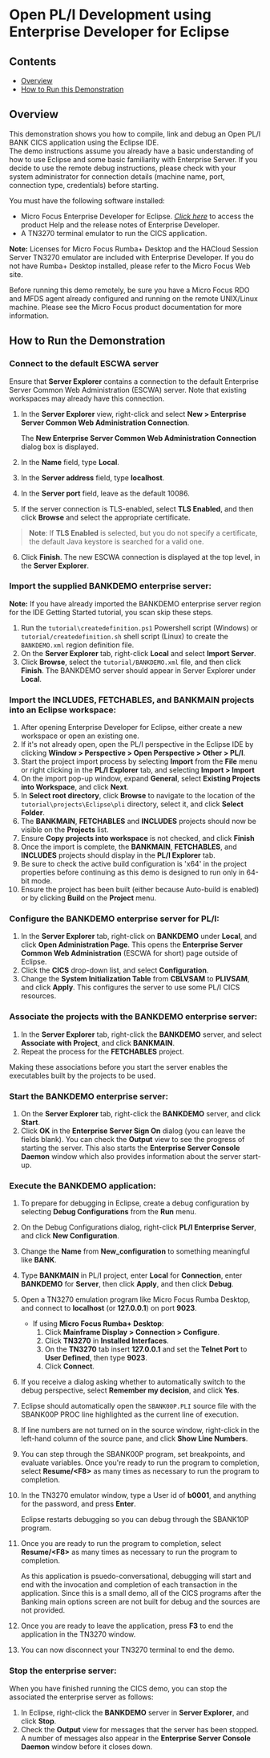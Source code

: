 # Open PL/I Development using Enterprise Developer for Eclipse
## Contents
- [Overview](#overview)
- [How to Run this Demonstration](#how-to-run-the-demonstration)

## Overview
This demonstration shows you how to compile, link and debug an Open PL/I BANK CICS application using the Eclipse IDE.  
The demo instructions assume you already have a basic understanding of how to use Eclipse and some basic familiarity with Enterprise Server.
If you decide to use the remote debug instructions, please check with your system administrator for connection details (machine name, port, connection type, credentials) before starting.

You must have the following software installed:

-   Micro Focus Enterprise Developer for Eclipse. [*Click here*](https://www.microfocus.com/documentation/enterprise-developer/) to access the product Help and the release notes of Enterprise Developer.
- A TN3270 terminal emulator to run the CICS application.

**Note:** Licenses for Micro Focus Rumba+ Desktop and the HACloud Session Server TN3270 emulator are included with Enterprise Developer. If you do not have Rumba+ Desktop installed, please refer to the Micro Focus Web site.

Before running this demo remotely, be sure you have a Micro Focus RDO and MFDS agent already configured and running on the remote UNIX/Linux machine.
Please see the Micro Focus product documentation for more information.

## How to Run the Demonstration

### Connect to the default ESCWA server

Ensure that **Server Explorer** contains a connection to the default Enterprise Server Common Web Administration (ESCWA) server. Note that existing workspaces may already have this connection.

1. In the **Server Explorer** view, right-click and select **New > Enterprise Server Common Web Administration Connection**.

    The **New Enterprise Server Common Web Administration Connection** dialog box is displayed.
2. In the **Name** field, type **Local**.
3. In the **Server address** field, type **localhost**.
4. In the **Server port** field, leave as the default 10086.
5. If the server connection is TLS-enabled, select **TLS Enabled**, and then click **Browse** and select the appropriate certificate.
>**Note**: If **TLS Enabled** is selected, but you do not specify a certificate, the default Java keystore is searched for a valid one.
6. Click **Finish**.
The new ESCWA connection is displayed at the top level, in the **Server Explorer**.



### Import the supplied BANKDEMO enterprise server:

**Note:** If you have already imported the BANKDEMO enterprise server region for the IDE Getting Started tutorial, you scan skip these steps.

1. Run the `tutorial\createdefinition.ps1` Powershell script (Windows) or `tutorial/createdefinition.sh` shell script (Linux) to create the `BANKDEMO.xml` region definition file. 
2. On the **Server Explorer** tab, right-click **Local** and select **Import Server**.
4. Click **Browse**, select the `tutorial/BANKDEMO.xml` file, and then click **Finish**.
    The BANKDEMO server should appear in Server Explorer under **Local**.

### Import the INCLUDES, FETCHABLES, and BANKMAIN projects into an Eclipse workspace:

1. After opening Enterprise Developer for Eclipse, either create a new workspace or open an existing one.
2. If it's not already open, open the PL/I perspective in the Eclipse IDE by clicking **Window > Perspective > Open Perspective > Other > PL/I**.
3. Start the project import process by selecting **Import** from the **File** menu or right clicking in the **PL/I Explorer** tab, and selecting **Import > Import**
4. On the import pop-up window, expand **General**, select **Existing Projects into Workspace**, and click **Next**.
5. In **Select root directory**, click **Browse** to navigate to the location of the `tutorial\projects\Eclipse\pli` directory, select it, and click **Select Folder**.
6. The **BANKMAIN**, **FETCHABLES** and **INCLUDES** projects should now be visible on the **Projects** list.
7. Ensure **Copy projects into workspace** is not checked, and click **Finish**
8. Once the import is complete, the **BANKMAIN**, **FETCHABLES**, and **INCLUDES** projects should display in the **PL/I Explorer** tab.
9. Be sure to check the active build configuration is 'x64' in the project properties before continuing as this demo is designed to run only in 64-bit mode.
10.  Ensure the project has been built (either because Auto-build is enabled) or by clicking **Build** on the **Project** menu.

### Configure the BANKDEMO enterprise server for PL/I:

1. In the **Server Explorer** tab, right-click on **BANKDEMO** under **Local**, and click **Open Administration Page**. This opens the **Enterprise Server Common Web Administration** (ESCWA for short)  page outside of Eclipse.
2. Click the **CICS** drop-down list, and select **Configuration**.
3. Change the **System Initialization Table** from **CBLVSAM** to **PLIVSAM**, and click **Apply**. This configures the server to use some PL/I CICS resources.

### Associate the projects with the BANKDEMO enterprise server:

1. In the **Server Explorer** tab, right-click the **BANKDEMO** server, and select **Associate with Project**, and click **BANKMAIN**.
2. Repeat the process for the **FETCHABLES** project. 

Making these associations before you start the server enables the executables built by the projects to be used.

### Start the BANKDEMO enterprise server:

1. On the **Server Explorer** tab, right-click the **BANKDEMO** server, and click **Start**.
2. Click **OK** in the **Enterprise Server Sign On** dialog (you can leave the fields blank). You can check the **Output** view to see the progress of starting the server. This also starts the **Enterprise Server Console Daemon** window which also provides information about the server start-up.

### Execute the BANKDEMO application:

1.  To prepare for debugging in Eclipse, create a debug configuration by selecting **Debug Configurations** from the **Run** menu.
2. On the Debug Configurations dialog, right-click **PL/I Enterprise Server**, and click **New Configuration**.
3. Change the **Name** from **New_configuration** to something meaningful like **BANK**.
4. Type **BANKMAIN** in PL/I project, enter **Local** for **Connection**, enter **BANKDEMO** for **Server**, then click **Apply**, and then click **Debug**.
5. Open a TN3270 emulation program like Micro Focus Rumba Desktop, and connect to **localhost** (or **127.0.0.1**) on port **9023**.
   - If using **Micro Focus Rumba+ Desktop**:
     1. Click **Mainframe Display > Connection > Configure**.
     2. Click **TN3270** in **Installed Interfaces**.
     3. On the **TN3270** tab insert **127.0.0.1** and set the **Telnet Port** to **User Defined**, then type **9023**.
     4. Click **Connect**.
6. If you receive a dialog asking whether to automatically switch to the debug perspective, select **Remember my decision**, and click **Yes**.
7. Eclipse should automatically open the `SBANK00P.PLI` source file with the SBANK00P PROC line highlighted as the current line of execution.
8. If line numbers are not turned on in the source window, right-click in the left-hand column of the source pane, and click **Show Line Numbers**.
9. You can step through the SBANK00P program, set breakpoints, and evaluate variables.  Once you're ready to run the program to completion, select **Resume/&lt;F8&gt;** as many times as necessary to run the program to completion.
10. In the TN3270 emulator window, type a User id of **b0001**, and anything for the password, and press **Enter**.
    
    Eclipse restarts debugging so you can debug through the SBANK10P program.          
12. Once you are ready to run the program to completion, select **Resume/&lt;F8&gt;** as many times as necessary to run the program to completion.      

    As this application is psuedo-conversational, debugging will start and end with the invocation and completion of each transaction in the application.  Since this is a small demo, all of the CICS programs after the Banking main options screen are not built for debug and the sources are not provided.
13. Once you are ready to leave the application, press **F3** to end the application in the TN3270 window.
14. You can now disconnect your TN3270 terminal to end the demo.

### Stop the enterprise server:
When you have finished running the CICS demo, you can stop the associated the enterprise server as follows:

1. In Eclipse, right-click the **BANKDEMO** server in **Server Explorer**, and click **Stop**.
2. Check the **Output** view for messages that the server has been stopped. A number of messages also appear in the **Enterprise Server Console Daemon** window before it closes down.
